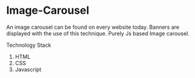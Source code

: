 # Image-Carousel

An image carousel can be found on every website today. Banners are displayed with the use of this technique. 
Purely Js based Image carousel.

Technology Stack
1. HTML
2. CSS
3. Javascript
